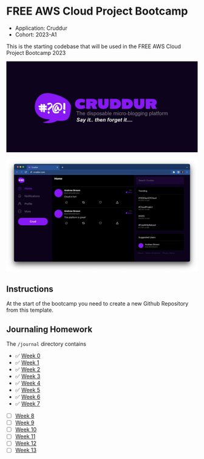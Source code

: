 # FREE AWS Cloud Project Bootcamp

- Application: Cruddur
- Cohort: 2023-A1

This is the starting codebase that will be used in the FREE AWS Cloud Project Bootcamp 2023

![Cruddur Graphic](_docs/assets/cruddur-banner.jpg)

![Cruddur Screenshot](_docs/assets/cruddur-screenshot.png)

## Instructions

At the start of the bootcamp you need to create a new Github Repository from this template.

## Journaling Homework

The `/journal` directory contains

- :white_check_mark: [Week 0](journal/week0.md)
- :white_check_mark: [Week 1](journal/week1.md)
- :white_check_mark: [Week 2](journal/week2.md)
- :white_check_mark: [Week 3](journal/week3.md)
- :white_check_mark: [Week 4](journal/week4.md)
- :white_check_mark: [Week 5](journal/week5.md)
- :white_check_mark: [Week 6](journal/week6.md)
- :white_check_mark: [Week 7](journal/week7.md)
- [ ] [Week 8](journal/week8.md)
- [ ] [Week 9](journal/week9.md)
- [ ] [Week 10](journal/week10.md)
- [ ] [Week 11](journal/week11.md)
- [ ] [Week 12](journal/week12.md)
- [ ] [Week 13](journal/week13.md)
